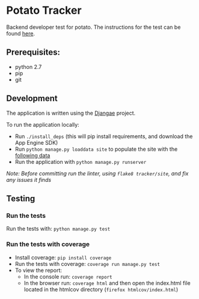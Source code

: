 
# Potato Tracker
Backend developer test for potato. The instructions for the test can be found [here](INSTRUCTIONS.md).

## Prerequisites:
- python 2.7
- pip
- git

## Development
The application is written using the [Djangae](http://djangae.readthedocs.org/en/latest/) project.

To run the application locally:
- Run `./install_deps` (this will pip install requirements, and download the App Engine SDK)
- Run `python manage.py loaddata site` to populate the site with the [following data](tracker/site/fixtures/site.json)
- Run the application with `python manage.py runserver`

*Note: Before committing run the linter, using `flake8 tracker/site`, and fix any issues it finds*

## Testing

### Run the tests
Run the tests with: `python manage.py test`

### Run the tests with coverage
- Install coverage: `pip install coverage`
- Run the tests with coverage: `coverage run manage.py test`
- To view the report:
    - In the console run: `coverage report`
    - In the browser run: `coverage html` and then open the index.html file located in the htmlcov directory (`firefox htmlcov/index.html`)
